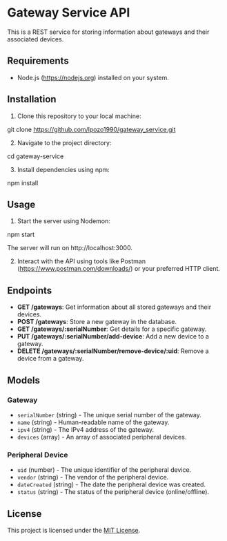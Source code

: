 # Gateway Service API

This is a REST service for storing information about gateways and their associated devices.

## Requirements

- Node.js (https://nodejs.org) installed on your system.

## Installation

1. Clone this repository to your local machine:

git clone https://github.com/lpozo1990/gateway_service.git



2. Navigate to the project directory:

cd gateway-service



3. Install dependencies using npm:

npm install

## Usage

1. Start the server using Nodemon:

npm start

The server will run on http://localhost:3000.

2. Interact with the API using tools like Postman (https://www.postman.com/downloads/) or your preferred HTTP client.

## Endpoints

- **GET /gateways**: Get information about all stored gateways and their devices.
- **POST /gateways**: Store a new gateway in the database.
- **GET /gateways/:serialNumber**: Get details for a specific gateway.
- **PUT /gateways/:serialNumber/add-device**: Add a new device to a gateway.
- **DELETE /gateways/:serialNumber/remove-device/:uid**: Remove a device from a gateway.

## Models

### Gateway

- `serialNumber` (string) - The unique serial number of the gateway.
- `name` (string) - Human-readable name of the gateway.
- `ipv4` (string) - The IPv4 address of the gateway.
- `devices` (array) - An array of associated peripheral devices.

### Peripheral Device

- `uid` (number) - The unique identifier of the peripheral device.
- `vendor` (string) - The vendor of the peripheral device.
- `dateCreated` (string) - The date the peripheral device was created.
- `status` (string) - The status of the peripheral device (online/offline).

## License

This project is licensed under the [MIT License](LICENSE).